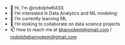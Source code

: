 - 👋 Hi, I’m @rodolpheKASS
- 👀 I’m interested in Data Analytics and ML modeling
- 🌱 I’m currently learning ML
- 💞️ I’m looking to collaborate on data science projects
- 📫 How to reach me at kbanyokem@gmail.com / rodolphebanyokem@gmail.com

<!---
rodolpheKASS/rodolpheKASS is a ✨ special ✨ repository because its `README.md` (this file) appears on your GitHub profile.
You can click the Preview link to take a look at your changes.
--->
